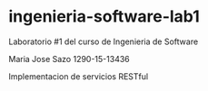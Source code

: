 # ingenieria-software-lab1
Laboratorio #1 del curso de Ingenieria de Software

Maria Jose Sazo 1290-15-13436

Implementacion de servicios RESTful




